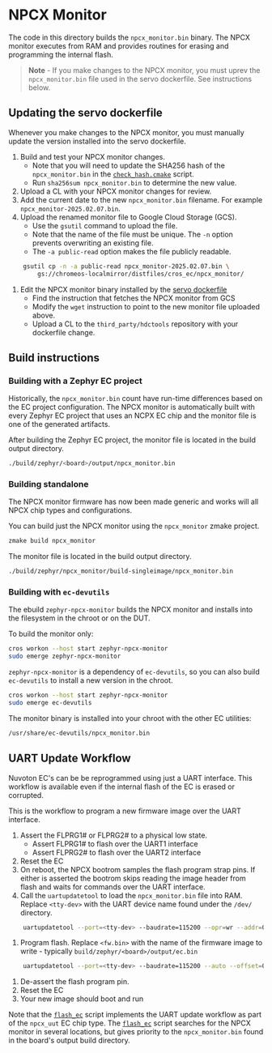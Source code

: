 # NPCX Monitor

The code in this directory builds the `npcx_monitor.bin` binary. The NPCX
monitor executes from RAM and provides routines for erasing and programming
the internal flash.

> **Note** - If you make changes to the NPCX monitor, you must uprev the
> `npcx_monitor.bin` file used in the servo dockerfile.  See instructions below.


## Updating the servo dockerfile

Whenever you make changes to the NPCX monitor, you must manually update the
version installed into the servo dockerfile.

1. Build and test your NPCX monitor changes.
    * Note that you will need to update the SHA256 hash of the
    `npcx_monitor.bin` in the [`check_hash.cmake`] script.
    * Run `sha256sum npcx_monitor.bin` to determine the new value.
1. Upload a CL with your NPCX monitor changes for review.
1. Add the current date to the new `npcx_monitor.bin` filename. For example
  `npcx_monitor-2025.02.07.bin`.
1. Upload the renamed monitor file to Google Cloud Storage (GCS).
    * Use the `gsutil` command to upload the file.
    * Note that the name of the file must be unique.  The `-n` option prevents
      overwriting an existing file.
    * The `-a public-read` option makes the file publicly readable.
```bash
    gsutil cp -n -a public-read npcx_monitor-2025.02.07.bin \
        gs://chromeos-localmirror/distfiles/cros_ec/npcx_monitor/
```

1. Edit the NPCX monitor binary installed by the [servo dockerfile]
    * Find the instruction that fetches the NPCX monitor from GCS
    * Modify the `wget` instruction to point to the new monitor file uploaded
      above.
    * Upload a CL to the `third_party/hdctools` repository with your dockerfile
      change.

## Build instructions

### Building with a Zephyr EC project

Historically, the `npcx_monitor.bin` count have run-time differences based on
the EC project configuration. The NPCX monitor is automatically built with
every Zephyr EC project that uses an NCPX EC chip and the monitor file is
one of the generated artifacts.

After building the Zephyr EC project, the monitor file is located in the build
output directory.

```bash
./build/zephyr/<board>/output/npcx_monitor.bin
```

### Building standalone
The NPCX monitor firmware has now been made generic and works will all
NPCX chip types and configurations.

You can build just the NPCX monitor using the `npcx_monitor` zmake project.

```bash
zmake build npcx_monitor
```

The monitor file is located in the build output directory.

```bash
./build/zephyr/npcx_monitor/build-singleimage/npcx_monitor.bin
```

### Building with `ec-devutils`
The ebuild `zephyr-npcx-monitor` builds the NPCX monitor and installs into
the filesystem in the chroot or on the DUT.

To build the monitor only:

```bash
cros workon --host start zephyr-npcx-monitor
sudo emerge zephyr-npcx-monitor
```

`zephyr-npcx-monitor` is a dependency of `ec-devutils`, so you can also
build `ec-devutils` to install a new version in the chroot.

```bash
cros workon --host start zephyr-npcx-monitor
sudo emerge ec-devutils
```

The monitor binary is installed into your chroot with the other EC utilities:

```bash
/usr/share/ec-devutils/npcx_monitor.bin
```

## UART Update Workflow
Nuvoton EC's can be be reprogrammed using just a UART interface.  This workflow
is available even if the internal flash of the EC is erased or corrupted.

This is the workflow to program a new firmware image over the UART interface.
1. Assert the FLPRG1# or FLPRG2# to a physical low state.
    * Assert FLPRG1# to flash over the UART1 interface
    * Assert FLPRG2# to flash over the UART2 interface
1. Reset the EC
1. On reboot, the NPCX bootrom samples the flash program strap pins. If either
   is asserted the bootrom skips reading the image header from flash and waits
   for commands over the UART interface.
1. Call the `uartupdatetool` to load the `npcx_monitor.bin` file into RAM.
   Replace `<tty-dev>` with the UART device name found under the `/dev/`
   directory.
```bash
    uartupdatetool --port=<tty-dev> --baudrate=115200 --opr=wr --addr=0x200C3020 --file npcx_monitor.bin
```
1. Program flash.  Replace `<fw.bin>` with the name of the firmware image to
write - typically `build/zephyr/<board>/output/ec.bin`
```bash
    uartupdatetool --port=<tty-dev> --baudrate=115200 --auto --offset=0 --file <fw.bin>
```
1. De-assert the flash program pin.
1. Reset the EC
1. Your new image should boot and run

Note that the [`flash_ec`] script implements the UART update workflow as part
of the `npcx_uut` EC chip type.  The [`flash_ec`] script searches for
the NPCX monitor in several locations, but gives priority to the
`npcx_monitor.bin` found in the board's output build directory.


[servo dockerfile]: https://source.chromium.org/chromiumos/chromiumos/codesearch/+/main:src/third_party/hdctools/servo/dockerfiles/Dockerfile
[`flash_ec`]: https://source.chromium.org/chromiumos/chromiumos/codesearch/+/main:src/platform/ec/util/flash_ec
[`check_hash.cmake`]: ./check_hash.cmake
